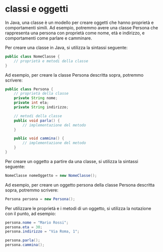 # classi e oggetti

In Java, una classe è un modello per creare oggetti che hanno proprietà e comportamenti simili. Ad esempio, potremmo avere una classe Persona che rappresenta una persona con proprietà come nome, età e indirizzo, e comportamenti come parlare e camminare.

Per creare una classe in Java, si utilizza la sintassi seguente:

```java
public class NomeClasse {
    // proprietà e metodi della classe
}
```

Ad esempio, per creare la classe Persona descritta sopra, potremmo scrivere:

```java
public class Persona {
    // proprietà della classe
    private String nome;
    private int eta;
    private String indirizzo;

    // metodi della classe
    public void parla() {
        // implementazione del metodo
    }

    public void cammina() {
        // implementazione del metodo
    }
}
```

Per creare un oggetto a partire da una classe, si utilizza la sintassi seguente:

```java
NomeClasse nomeOggetto = new NomeClasse();
```

Ad esempio, per creare un oggetto persona della classe Persona descritta sopra, potremmo scrivere:

```java
Persona persona = new Persona();
```

Per utilizzare le proprietà e i metodi di un oggetto, si utilizza la notazione con il punto, ad esempio:

```java
persona.nome = "Mario Rossi";
persona.eta = 30;
persona.indirizzo = "Via Roma, 1";

persona.parla();
persona.cammina();
```
 